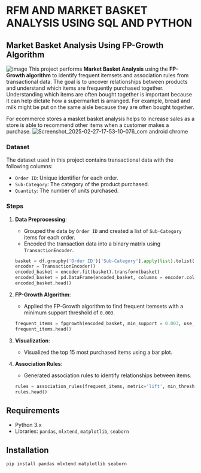 # RFM AND MARKET BASKET ANALYSIS USING SQL AND PYTHON
## Market Basket Analysis Using FP-Growth Algorithm
![image](https://github.com/user-attachments/assets/e6985768-a603-4b14-8fe8-b0fa2aefd599)
This project performs **Market Basket Analysis** using the **FP-Growth algorithm** to identify frequent itemsets and association rules from transactional data. The goal is to uncover relationships between products and understand which items are frequently purchased together.
Understanding which items are often bought together is important because it can help dictate how a supermarket is arranged. For example, bread and milk might be put on the same aisle because they are often bought together.

For ecommerce stores a masket basket analysis helps to increase sales as a store is able to recommend other items when a customer makes a purchase.
![Screenshot_2025-02-27-17-53-10-076_com android chrome](https://github.com/user-attachments/assets/b9614509-7724-4ce1-bb06-b08a4719cc47)


### Dataset
The dataset used in this project contains transactional data with the following columns:
- `Order ID`: Unique identifier for each order.
- `Sub-Category`: The category of the product purchased.
- `Quantity`: The number of units purchased.

### Steps
1. **Data Preprocessing**:
   - Grouped the data by `Order ID` and created a list of `Sub-Category` items for each order.
   - Encoded the transaction data into a binary matrix using `TransactionEncoder`.
    ``` python
    basket = df.groupby('Order ID')['Sub-Category'].apply(list).tolist()
    encoder = TransactionEncoder()
    encoded_basket = encoder.fit(basket).transform(basket)
    encoded_basket = pd.DataFrame(encoded_basket, columns = encoder.columns_)
    encoded_basket.head()
    ```

2. **FP-Growth Algorithm**:
   - Applied the FP-Growth algorithm to find frequent itemsets with a minimum support threshold of `0.003`.
    ``` python
    frequent_items = fpgrowth(encoded_basket, min_support = 0.003, use_colnames=True)
    frequent_items.head()
    ```

3. **Visualization**:
   - Visualized the top 15 most purchased items using a bar plot.

4. **Association Rules**:
   - Generated association rules to identify relationships between items.
   ``` python
   rules = association_rules(frequent_items, metric='lift', min_threshold=0.05, num_itemsets=2)
   rules.head()
   ```

## Requirements
- Python 3.x
- Libraries: `pandas`, `mlxtend`, `matplotlib`, `seaborn`

## Installation
```bash
pip install pandas mlxtend matplotlib seaborn
